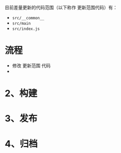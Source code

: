 
目前差量更新的代码范围（以下称作 更新范围代码）有：
- `src/__common__`
- `src/main`
- `src/index.js`
# 流程
- 修改 更新范围 代码
- 


# 2、构建


# 3、发布


# 4、归档